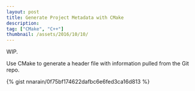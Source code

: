 ```yaml
---
layout: post
title: Generate Project Metadata with CMake
description:
tag: ["CMake", "C++"]
thumbnail: /assets/2016/10/10/
---
```


WIP.

Use CMake to generate a header file with information pulled from the Git repo.

{% gist nnarain/0f75bf174622dafbc6e6fed3ca16d813 %}
